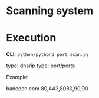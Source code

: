 # Scanning system

# Execution

**CLI**: `python/python3 port_scan.py`

type: dns/ip
type: port/ports

Example: 

bancocn.com
80,443,8080,90,90
